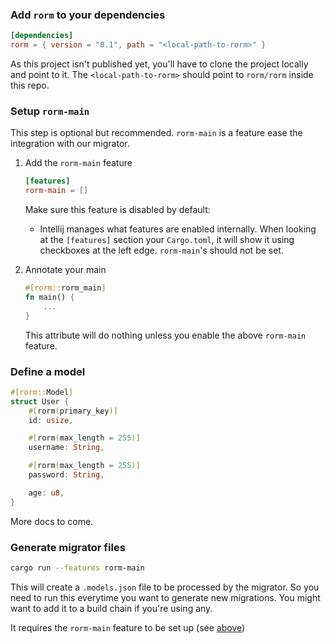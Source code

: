 ### Add `rorm` to your dependencies
```toml
[dependencies]
rorm = { version = "0.1", path = "<local-path-to-rorm>" }
```

As this project isn't published yet, you'll have to clone the project locally and point to it. The `<local-path-to-rorm>` should point to `rorm/rorm` inside this repo.

### Setup `rorm-main`
This step is optional but recommended.
`rorm-main` is a feature ease the integration with our migrator.

1. Add the `rorm-main` feature
   ```toml
   [features]
   rorm-main = []
   ```
   Make sure this feature is disabled by default:
    - Intellij manages what features are enabled internally.
      When looking at the `[features]` section your `Cargo.toml`,
      it will show it using checkboxes at the left edge.
      `rorm-main`'s should not be set.

2. Annotate your main
   ```rust
   #[rorm::rorm_main]
   fn main() {
       ...
   }
   ```
   This attribute will do nothing unless you enable the above
   `rorm-main` feature.

### Define a model
```rust
#[rorm::Model]
struct User {
	#[rorm(primary_key)]
	id: usize,

	#[rorm(max_length = 255)]
	username: String,

	#[rorm(max_length = 255)]
	password: String,

	age: u8,
}
```

More docs to come.

### Generate migrator files
```bash
cargo run --features rorm-main
```

This will create a `.models.json` file to be processed by the migrator. So you need to run this everytime you want to generate new migrations. You might want to add it to a build chain if you're using any.

It requires the `rorm-main` feature to be set up (see [above](#setup-rorm-main))


